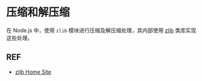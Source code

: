 # 压缩和解压缩

在 Node.js 中，使用 `zlib` 模块进行压缩及解压缩处理，其内部使用 [zlib][zlib] 类库实现这些处理。

## REF

- [zlib Home Site][zlib]

[zlib]: http://www.zlib.net